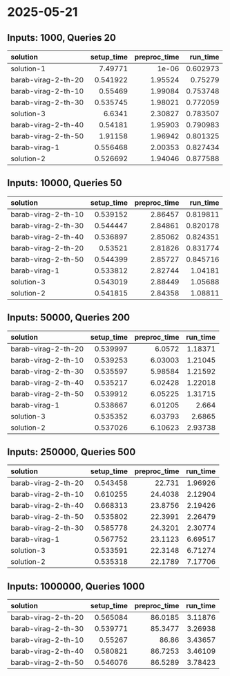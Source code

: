 # 2025-05-21

## Inputs: 1000, Queries 20

| solution            |   setup_time |   preproc_time |   run_time |
|:--------------------|-------------:|---------------:|-----------:|
| solution-1          |     7.49771  |        1e-06   |   0.602973 |
| barab-virag-2-th-20 |     0.541922 |        1.95524 |   0.75279  |
| barab-virag-2-th-10 |     0.55469  |        1.99084 |   0.753748 |
| barab-virag-2-th-30 |     0.535745 |        1.98021 |   0.772059 |
| solution-3          |     6.6341   |        2.30827 |   0.783507 |
| barab-virag-2-th-40 |     0.54181  |        1.95903 |   0.790983 |
| barab-virag-2-th-50 |     1.91158  |        1.96942 |   0.801325 |
| barab-virag-1       |     0.556468 |        2.00353 |   0.827434 |
| solution-2          |     0.526692 |        1.94046 |   0.877588 |

## Inputs: 10000, Queries 50

| solution            |   setup_time |   preproc_time |   run_time |
|:--------------------|-------------:|---------------:|-----------:|
| barab-virag-2-th-10 |     0.539152 |        2.86457 |   0.819811 |
| barab-virag-2-th-30 |     0.544447 |        2.84861 |   0.820178 |
| barab-virag-2-th-40 |     0.536897 |        2.85062 |   0.824351 |
| barab-virag-2-th-20 |     0.53521  |        2.81826 |   0.831774 |
| barab-virag-2-th-50 |     0.544399 |        2.85727 |   0.845716 |
| barab-virag-1       |     0.533812 |        2.82744 |   1.04181  |
| solution-3          |     0.543019 |        2.88449 |   1.05688  |
| solution-2          |     0.541815 |        2.84358 |   1.08811  |

## Inputs: 50000, Queries 200

| solution            |   setup_time |   preproc_time |   run_time |
|:--------------------|-------------:|---------------:|-----------:|
| barab-virag-2-th-20 |     0.539997 |        6.0572  |    1.18371 |
| barab-virag-2-th-10 |     0.539253 |        6.03003 |    1.21045 |
| barab-virag-2-th-30 |     0.535597 |        5.98584 |    1.21592 |
| barab-virag-2-th-40 |     0.535217 |        6.02428 |    1.22018 |
| barab-virag-2-th-50 |     0.539912 |        6.05225 |    1.31715 |
| barab-virag-1       |     0.538667 |        6.01205 |    2.664   |
| solution-3          |     0.535352 |        6.03793 |    2.6865  |
| solution-2          |     0.537026 |        6.10623 |    2.93738 |

## Inputs: 250000, Queries 500

| solution            |   setup_time |   preproc_time |   run_time |
|:--------------------|-------------:|---------------:|-----------:|
| barab-virag-2-th-20 |     0.543458 |        22.731  |    1.96926 |
| barab-virag-2-th-10 |     0.610255 |        24.4038 |    2.12904 |
| barab-virag-2-th-40 |     0.668313 |        23.8756 |    2.19426 |
| barab-virag-2-th-50 |     0.535802 |        22.3991 |    2.26479 |
| barab-virag-2-th-30 |     0.585778 |        24.3201 |    2.30774 |
| barab-virag-1       |     0.567752 |        23.1123 |    6.69517 |
| solution-3          |     0.533591 |        22.3148 |    6.71274 |
| solution-2          |     0.535318 |        22.1789 |    7.17706 |

## Inputs: 1000000, Queries 1000

| solution            |   setup_time |   preproc_time |   run_time |
|:--------------------|-------------:|---------------:|-----------:|
| barab-virag-2-th-20 |     0.565084 |        86.0185 |    3.11876 |
| barab-virag-2-th-30 |     0.539771 |        85.3477 |    3.26938 |
| barab-virag-2-th-10 |     0.55267  |        86.86   |    3.43657 |
| barab-virag-2-th-40 |     0.580821 |        86.7253 |    3.46109 |
| barab-virag-2-th-50 |     0.546076 |        86.5289 |    3.78423 |